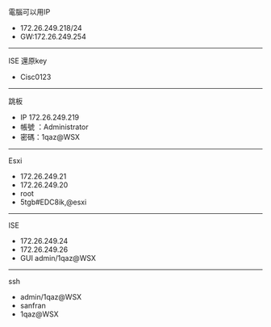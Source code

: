 電腦可以用IP
- 172.26.249.218/24
- GW:172.26.249.254

--- 
ISE 還原key
- Cisc0123
--- 
跳板

- IP 172.26.249.219
- 帳號 ：Administrator
- 密碼：1qaz@WSX

--- 
Esxi
- 172.26.249.21
- 172.26.249.20
- root
- 5tgb#EDC8ik,@esxi
--- 
ISE
- 172.26.249.24 
- 172.26.249.26
- GUI admin/1qaz@WSX
--- 
ssh 
- admin/1qaz@WSX
- sanfran
- 1qaz@WSX